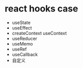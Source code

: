 # react hooks case

- useState
- useEffect
- createContext useContext
- useReducer
- useMemo
- useRef
- useCallback
- 自定义